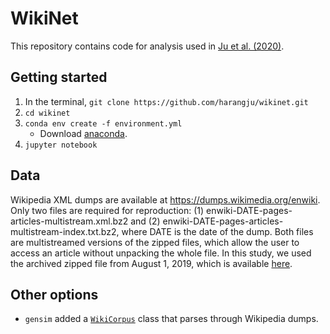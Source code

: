 # WikiNet
This repository contains code for analysis used in [Ju et al. (2020)](https://arxiv.org/abs/2010.08381).

## Getting started
1. In the terminal, `git clone https://github.com/harangju/wikinet.git`
2. `cd wikinet`
3. `conda env create -f environment.yml`
    * Download [anaconda](https://www.anaconda.com).
4. `jupyter notebook`

## Data
Wikipedia XML dumps are available at https://dumps.wikimedia.org/enwiki. Only two files are required for reproduction: (1) enwiki-DATE-pages-articles-multistream.xml.bz2 and (2) enwiki-DATE-pages-articles-multistream-index.txt.bz2, where DATE is the date of the dump. Both files are multistreamed versions of the zipped files, which allow the user to access an article without unpacking the whole file. In this study, we used the archived zipped file from August 1, 2019, which is available [here](https://www.dropbox.com/sh/kwsubhwf787p74k/AAA0Wf_3-SZggcvRYdrdzXBba?dl=0).

## Other options
* `gensim` added a [`WikiCorpus`](https://radimrehurek.com/gensim/corpora/wikicorpus.html#module-gensim.corpora.wikicorpus) class that parses through Wikipedia dumps.
